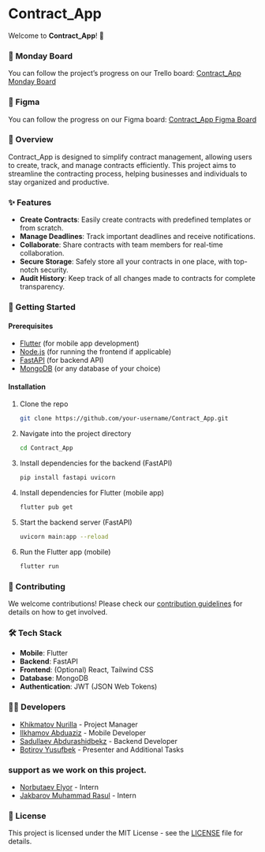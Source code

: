 
# Contract_App

Welcome to **Contract_App**! 🚀

### 📌 Monday Board
You can follow the project’s progress on our Trello board: [Contract_App Monday Board](https://view.monday.com/1660547211-11e7980ceb9207a5a6c888ffe10148fd?r=euc1)

### 📌 Figma
You can follow the progress on our Figma board: [Contract_App Figma Board](https://www.figma.com/design/2rKb9HkmL7XYqsMCeLj0P2/Figma-basics?node-id=1669-162202&t=R66L1hmoljBklt2m-1)

### 📄 Overview

Contract_App is designed to simplify contract management, allowing users to create, track, and manage contracts efficiently. This project aims to streamline the contracting process, helping businesses and individuals to stay organized and productive.

### ✨ Features
- **Create Contracts**: Easily create contracts with predefined templates or from scratch.
- **Manage Deadlines**: Track important deadlines and receive notifications.
- **Collaborate**: Share contracts with team members for real-time collaboration.
- **Secure Storage**: Safely store all your contracts in one place, with top-notch security.
- **Audit History**: Keep track of all changes made to contracts for complete transparency.

### 🚀 Getting Started

#### Prerequisites
- [Flutter](https://flutter.dev/) (for mobile app development)
- [Node.js](https://nodejs.org/) (for running the frontend if applicable)
- [FastAPI](https://fastapi.tiangolo.com/) (for backend API)
- [MongoDB](https://www.mongodb.com/) (or any database of your choice)

#### Installation

1. Clone the repo
   ```bash
   git clone https://github.com/your-username/Contract_App.git
   ```

2. Navigate into the project directory
   ```bash
   cd Contract_App
   ```

3. Install dependencies for the backend (FastAPI)
   ```bash
   pip install fastapi uvicorn
   ```

4. Install dependencies for Flutter (mobile app)
   ```bash
   flutter pub get
   ```

5. Start the backend server (FastAPI)
   ```bash
   uvicorn main:app --reload
   ```

6. Run the Flutter app (mobile)
   ```bash
   flutter run
   ```

### 🤝 Contributing
We welcome contributions! Please check our [contribution guidelines](CONTRIBUTING.md) for details on how to get involved.

### 🛠️ Tech Stack
- **Mobile**: Flutter
- **Backend**: FastAPI
- **Frontend**: (Optional) React, Tailwind CSS
- **Database**: MongoDB
- **Authentication**: JWT (JSON Web Tokens)

### 🧑‍💻 Developers
- [Khikmatov Nurilla](https://github.com/your-username) - Project Manager
- [Ilkhamov Abduaziz](https://github.com/AbduazizProger) - Mobile Developer
- [Sadullaev Abdurashidbekz](https://github.com/iosproger) - Backend Developer
- [Botirov Yusufbek](https://github.com/joseph1424) - Presenter and Additional Tasks

### support as we work on this project.
- [Norbutaev Elyor](https://github.com/contributor-username) - Intern 
- [Jakbarov Muhammad Rasul](https://github.com/contributor-username) - Intern 

### 📜 License
This project is licensed under the MIT License - see the [LICENSE](LICENSE.md) file for details.
